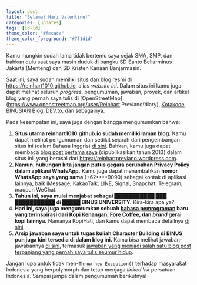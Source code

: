 ```yaml
---
layout: post
title: "Selamat Hari Valentine!"
categories: [updates]
tags: [id-id]
theme_color: "#fecaca"
theme_color_foreground: "#7f1d1d"
---
```

Kamu mungkin sudah lama tidak bertemu saya sejak SMA, SMP, dan bahkan dulu saat saya masih duduk di bangku SD Santo Bellarminus Jakarta (Menteng) dan SD Kristen Kanaan Banjarmasin.

Saat ini, saya sudah memiliki situs dan blog resmi di <https://reinhart1010.github.io>, alias *website ini*. Dalam situs ini kamu juga dapat melihat seluruh *progress*, pengumuman, jawaban, proyek, dan artikel blog yang pernah saya tulis di [OpenStreetMap](https://www.openstreetmap.org/user/Reinhart Previano/diary), [Kotakode](https://kotakode.com/users/7/reinhart1010), [BINUSIAN Blog](http://reinhart1010.blog.binusian.org), [DEV.to](https://dev.to/reinhart1010), dan sebagainya.

Pada kesempatan ini, saya juga dengan bangga mengumumkan bahwa:

1. **Situs utama reinhart1010.github.io sudah memiliki laman blog.** Kamu dapat melihat pengumuman dan sedikit sejarah dari pengembangan situs ini (dalam Bahasa Inggris) [di sini](/posts/2021/01/25/say-hello-to-blog-posts-on-reinhart1010.github.io.html). Bahkan, kamu juga dapat membaca [blog post pertama saya](/posts/2013/06/14/perjuangan-pembuatan-website-botolcabe.html) (dipublikasikan tahun 2013) dalam situs ini, yang berasal dari <https://reinhartpreviano.wordpress.com>.
2. **Namun, hubungan kita jangan putus gegara perubahan Privacy Policy dalam aplikasi WhatsApp.** Kamu juga dapat menambahkan **nomor WhatsApp saya yang sama** (+62••••9090) sebagai kontak di aplikasi lainnya, baik iMessage, KakaoTalk, LINE, Signal, Snapchat, Telegram, maupun WeChat.
3. **Tahun ini, saya mulai menjabat sebagai ███████████ ███ ███████████ di █████ BINUS UNIVERSITY.** Kira-kira apa ya?
4. **Hari ini, saya juga mengumumkan sebuah [bahasa pemrograman](https://id.wikipedia.org/wiki/Bahasa_pemrograman) baru yang terinspirasi dari [Kopi Kenangan](https://kopikenangan.com), [Fore Coffee](https://fore.coffee/home), dan *brand* gerai kopi lainnya.** Namanya KopiHati, dan kamu dapat membaca detailnya [di sini](/posts/2021/02/14/mempersembahkan-kopihati.html).
5. **Arsip jawaban saya untuk tugas kuliah Character Building di BINUS pun juga kini tersedia di dalam blog ini.** Kamu bisa melihat jawaban-jawabannya [di sini](/posts/category/character-building/), termasuk [jawaban yang menjadi salah satu blog post terpanjang yang pernah saya tulis seumur hidup](/posts/2019/10/20/ancaman-perkembangan-teknologi-terhadap-keutuhan-pancasila-dan-apa-yang-harus-dilakukan-untuk-menghadapinya.html).

Jangan lupa untuk tidak men-`Throw new Exception()` terhadap masyarakat Indonesia yang berpolymorph dan tetap menjaga *linked list* persatuan Indonesia. Sampai jumpa dalam pengumuman berikutnya!